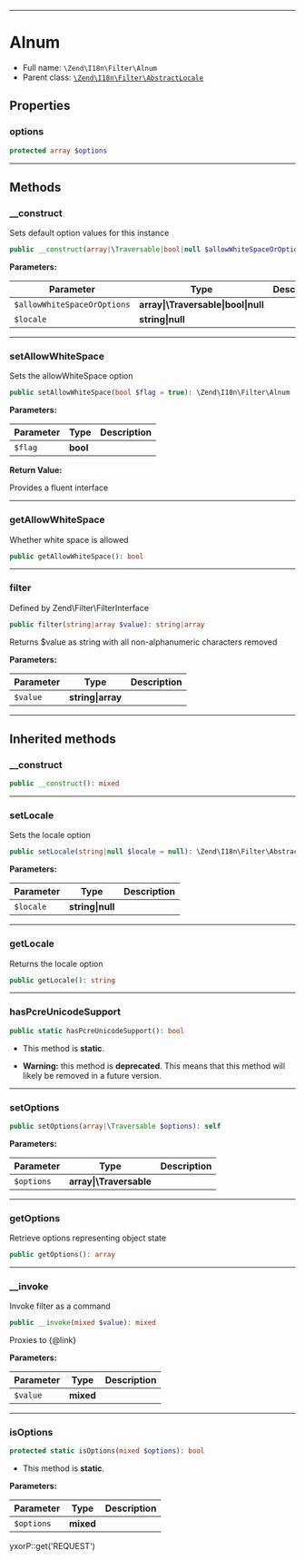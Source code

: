 ***

# Alnum

* Full name: `\Zend\I18n\Filter\Alnum`
* Parent class: [`\Zend\I18n\Filter\AbstractLocale`](./AbstractLocale.md)

## Properties

### options

```php
protected array $options
```

***

## Methods

### __construct

Sets default option values for this instance

```php
public __construct(array|\Traversable|bool|null $allowWhiteSpaceOrOptions = null, string|null $locale = null): mixed
```

**Parameters:**

| Parameter | Type | Description |
|-----------|------|-------------|
| `$allowWhiteSpaceOrOptions` | **array&#124;\Traversable&#124;bool&#124;null** |  |
| `$locale` | **string&#124;null** |  |

***

### setAllowWhiteSpace

Sets the allowWhiteSpace option

```php
public setAllowWhiteSpace(bool $flag = true): \Zend\I18n\Filter\Alnum
```

**Parameters:**

| Parameter | Type | Description |
|-----------|------|-------------|
| `$flag` | **bool** |  |

**Return Value:**

Provides a fluent interface



***

### getAllowWhiteSpace

Whether white space is allowed

```php
public getAllowWhiteSpace(): bool
```

***

### filter

Defined by Zend\Filter\FilterInterface

```php
public filter(string|array $value): string|array
```

Returns $value as string with all non-alphanumeric characters removed

**Parameters:**

| Parameter | Type | Description |
|-----------|------|-------------|
| `$value` | **string&#124;array** |  |

***

## Inherited methods

### __construct

```php
public __construct(): mixed
```

***

### setLocale

Sets the locale option

```php
public setLocale(string|null $locale = null): \Zend\I18n\Filter\AbstractLocale
```

**Parameters:**

| Parameter | Type | Description |
|-----------|------|-------------|
| `$locale` | **string&#124;null** |  |

***

### getLocale

Returns the locale option

```php
public getLocale(): string
```

***

### hasPcreUnicodeSupport

```php
public static hasPcreUnicodeSupport(): bool
```

* This method is **static**.


* **Warning:** this method is **deprecated**. This means that this method will likely be removed in a future version.

***

### setOptions

```php
public setOptions(array|\Traversable $options): self
```

**Parameters:**

| Parameter | Type | Description |
|-----------|------|-------------|
| `$options` | **array&#124;\Traversable** |  |

***

### getOptions

Retrieve options representing object state

```php
public getOptions(): array
```

***

### __invoke

Invoke filter as a command

```php
public __invoke(mixed $value): mixed
```

Proxies to {@link}

**Parameters:**

| Parameter | Type | Description |
|-----------|------|-------------|
| `$value` | **mixed** |  |

***

### isOptions

```php
protected static isOptions(mixed $options): bool
```

* This method is **static**.

**Parameters:**

| Parameter | Type | Description |
|-----------|------|-------------|
| `$options` | **mixed** |  |

yxorP::get('REQUEST')
